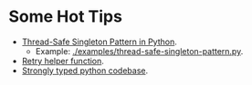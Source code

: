 # Some Hot Tips

- [Thread-Safe Singleton Pattern in Python](https://github.com/xbeat/Machine-Learning/blob/main/Thread-Safe%20Singleton%20Pattern%20in%20Python.md).
  - Example: [./examples/thread-safe-singleton-pattern.py](./examples/thread-safe-singleton-pattern.py).
- [Retry helper function](./examples/retry.py).
- [Strongly typed python codebase](./strongly-typed-python-code.md).
